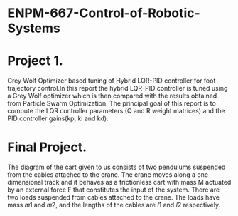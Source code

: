 # ENPM-667-Control-of-Robotic-Systems

# Project 1. 
Grey Wolf Optimizer based tuning of Hybrid LQR-PID controller for foot trajectory control.In this report the hybrid LQR-PID controller is tuned using a Grey Wolf optimizer which is then compared with the results obtained from Particle Swarm Optimization. The principal goal of this report is to compute the LQR controller parameters (Q and R weight matrices) and the PID controller gains(kp, ki and kd). 


# Final Project. 
The diagram of the cart given to us consists of two pendulums suspended from the cables attached to the crane. The crane moves along a one-dimensional track and it behaves as a frictionless cart with mass M actuated by an external force F that constitutes the input of the system. There are two loads suspended from cables attached to the crane. The loads have mass 𝑚1 and 𝑚2, and the lengths of the cables are 𝑙1 and 𝑙2 respectively.  

